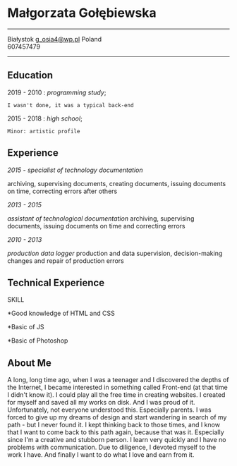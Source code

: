 Małgorzata Gołębiewska
============

-------------------     ----------------------------
Białystok                        g_osia4@wp.pl
Poland                          
607457479                          
-------------------     ----------------------------

Education
---------

2019 - 2010
:   *programming study*; 

    I wasn't done, it was a typical back-end

2015 - 2018
:   *high school*; 

    Minor: artistic profile

Experience
----------

*2015 -*
*specialist of technology documentation*

archiving, supervising documents, creating documents, issuing documents on time, correcting errors after others

*2013 - 2015*

*assistant of technological documentation*
archiving, supervising documents, issuing documents on time and correcting errors

*2010 - 2013*

*production data logger*
production and data supervision, decision-making changes and repair of production errors

Technical Experience
--------------------
SKILL

*Good knowledge of HTML and CSS

*Basic of JS

*Basic of Photoshop


About Me
----------------------------------------

A long, long time ago, when I was a teenager and I discovered the depths of the Internet, I became interested in something called Front-end (at that time I didn't know it). I could play all the free time in creating websites. I created for myself and saved all my works on disk. And I was proud of it. Unfortunately, not everyone understood this. Especially parents. I was forced to give up my dreams of design and start wandering in search of my path - but I never found it. I kept thinking back to those times, and I know that I want to come back to this path again, because that was it. Especially since I'm a creative and stubborn person. I learn very quickly and I have no problems with communication. Due to diligence, I devoted myself to the work I have. And finally I want to do what I love and earn from it.
